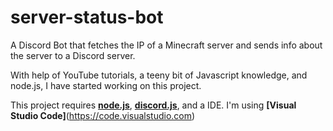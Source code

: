 # server-status-bot
A Discord Bot that fetches the IP of a Minecraft server and sends info about the server to a Discord server.


With help of YouTube tutorials, a teeny bit of Javascript knowledge, and node.js, I have started working on this project.

This project requires **[node.js](https://nodejs.org/en/)**, **[discord.js](https://discord.js.org/?source=post_page---------------------------#/)**, and a IDE. I'm using **[Visual Studio Code]**(https://code.visualstudio.com)
